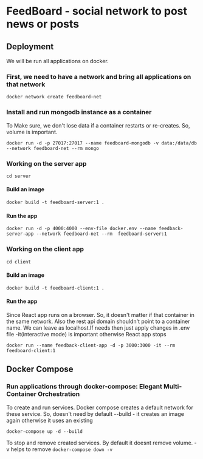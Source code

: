 # FeedBoard - social network to post news or posts

## Deployment
We will be run all applications on docker.

### First, we need to have a network and bring all applications on that network
`docker network create feedboard-net`

### Install and run mongodb instance as a container
To Make sure, we don't lose data if a container restarts or re-creates. So, volume is important.

`docker run -d -p 27017:27017 --name feedboard-mongodb -v data:/data/db --network feedboard-net --rm mongo`

### Working on the server app
`cd server`

#### Build an image
`docker build -t feedboard-server:1 .`

#### Run the app
`docker run -d -p 4000:4000 --env-file docker.env --name feedback-server-app --network feedboard-net --rm  feedboard-server:1`


### Working on the client app
`cd client`

#### Build an image

`docker build -t feedboard-client:1 . `

#### Run the app
Since React app runs on a browser. So, it doesn't matter if that container in the same network. Also the rest api domain shouldn't point to a container name. We can leave as localhost.If needs then just apply changes in .env file
-it(interactive mode) is important otherwise React app stops

`docker run --name feedback-client-app -d -p 3000:3000 -it --rm feedboard-client:1`


## Docker Compose
### Run applications through docker-compose: Elegant Multi-Container Orchestration
To create and run services. Docker compose creates a default network for these service. So, doesn't need by default
--build - it creates an image again otherwise it uses an existing

`docker-compose up -d --build`

To stop and remove created services. By default it doesnt remove volume. -v helps to remove
`docker-compose down -v`

